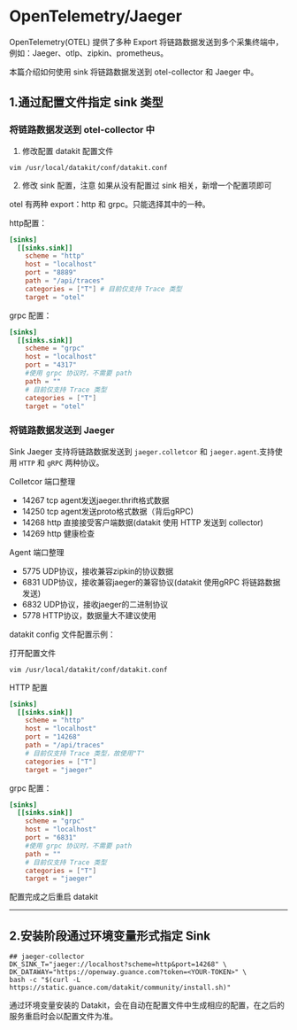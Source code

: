 # OpenTelemetry/Jaeger

OpenTelemetry(OTEL) 提供了多种 Export 将链路数据发送到多个采集终端中，例如：Jaeger、otlp、zipkin、prometheus。

本篇介绍如何使用 sink 将链路数据发送到 otel-collector 和 Jaeger 中。

## 1.通过配置文件指定 sink 类型


### 将链路数据发送到 otel-collector 中

1. 修改配置 datakit 配置文件

``` shell 
vim /usr/local/datakit/conf/datakit.conf
```

2. 修改 sink 配置，注意 如果从没有配置过 sink 相关，新增一个配置项即可

otel 有两种 export：http 和 grpc。只能选择其中的一种。

http配置：

``` toml
[sinks]
  [[sinks.sink]]
    scheme = "http"
    host = "localhost"
    port = "8889"
    path = "/api/traces"
    categories = ["T"] # 目前仅支持 Trace 类型
    target = "otel"
```


grpc 配置：

``` toml
[sinks]
  [[sinks.sink]]
    scheme = "grpc"
    host = "localhost"
    port = "4317"
    #使用 grpc 协议时，不需要 path
    path = ""
    # 目前仅支持 Trace 类型  
    categories = ["T"] 
    target = "otel"
```

### 将链路数据发送到 Jaeger

Sink Jaeger 支持将链路数据发送到 `jaeger.colletcor` 和 `jaeger.agent`.支持使用 `HTTP` 和 `gRPC` 两种协议。

Colletcor 端口整理

- 14267 tcp agent发送jaeger.thrift格式数据
- 14250 tcp agent发送proto格式数据（背后gRPC)
- 14268 http 直接接受客户端数据(datakit 使用 HTTP 发送到 collector)
- 14269 http 健康检查

Agent 端口整理

- 5775 UDP协议，接收兼容zipkin的协议数据
- 6831 UDP协议，接收兼容jaeger的兼容协议(datakit 使用gRPC 将链路数据发送)
- 6832 UDP协议，接收jaeger的二进制协议
- 5778 HTTP协议，数据量大不建议使用

datakit config 文件配置示例：

打开配置文件 

``` shell 
vim /usr/local/datakit/conf/datakit.conf
```

HTTP 配置

``` toml
[sinks]
  [[sinks.sink]]
    scheme = "http"
    host = "localhost"
    port = "14268"
    path = "/api/traces"
    # 目前仅支持 Trace 类型，故使用"T"
    categories = ["T"] 
    target = "jaeger"
```

grpc 配置：

``` toml
[sinks]
  [[sinks.sink]]
    scheme = "grpc"
    host = "localhost"
    port = "6831"
    #使用 grpc 协议时，不需要 path
    path = ""
    # 目前仅支持 Trace 类型  
    categories = ["T"] 
    target = "jaeger"
```

配置完成之后重启 datakit

---

## 2.安装阶段通过环境变量形式指定 Sink 

```shell
## jaeger-collector
DK_SINK_T="jaeger://localhost?scheme=http&port=14268" \
DK_DATAWAY="https://openway.guance.com?token=<YOUR-TOKEN>" \
bash -c "$(curl -L https://static.guance.com/datakit/community/install.sh)"
```

通过环境变量安装的 Datakit，会在自动在配置文件中生成相应的配置，在之后的服务重启时会以配置文件为准。
